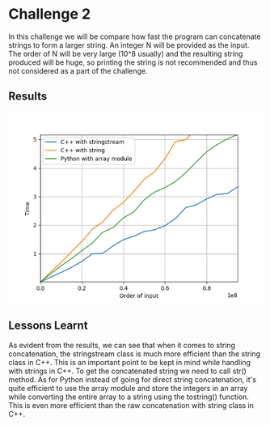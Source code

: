 # Challenge 2

In this challenge we will be compare how fast the program can concatenate strings to form a larger string. An integer N will be provided as the
input. The order of N will be very large (10^8 usually) and the resulting string produced will be huge, so printing the string is not recommended
and thus not considered as a part of the challenge.


## Results
![Figure 1](https://github.com/DarkStar1997/Python-v-Cpp/blob/master/Challenge%202/Results1.png)
## Lessons Learnt

As evident from the results, we can see that when it comes to string concatenation, the stringstream class is much more efficient
than the string class in C++. This is an important point to be kept in mind while handling with strings in C++. To get the
concatenated string we need to call str() method.
As for Python instead of going for direct string concatenation, it's quite
efficient to use the array module and store the integers in an array while converting the entire array to a string using the tostring() function. This is
even more efficient than the raw concatenation with string class in C++.
